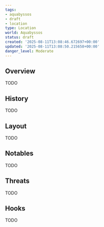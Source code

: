 ```yaml
---
tags:
- aquabyssos
- draft
- location
type: Location
world: Aquabyssos
status: draft
created: '2025-08-11T13:08:46.672697+00:00'
updated: '2025-08-11T13:08:50.215658+00:00'
danger_level: Moderate
---
```



## Overview

TODO
## History

TODO
## Layout

TODO
## Notables

TODO
## Threats

TODO
## Hooks

TODO
